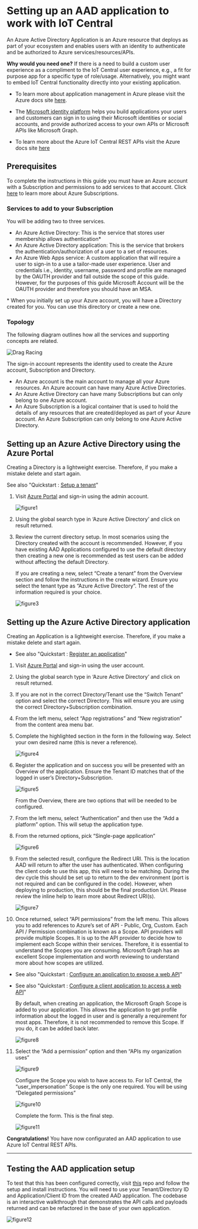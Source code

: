 # Setting up an AAD application to work with IoT Central

An Azure Active Directory Application is an Azure resource that deploys as part of your ecosystem and enables users with an identity to authenticate and be authorized to Azure services/resources/APIs.

__Why would you need one?__ If there is a need to build a custom user experience as a compliment to the IoT Central user experience, e.g., a fit for purpose app for a specific type of role/usage. Alternatively, you might want to embed IoT Central functionality directly into your existing application.

- To learn more about application management in Azure please visit the Azure docs site [here](https://docs.microsoft.com/en-us/azure/active-directory/manage-apps/what-is-application-management).

- The [Microsoft identity platform](https://docs.microsoft.com/en-us/azure/active-directory/develop/v2-overview) helps you build applications your users and customers can sign in to using their Microsoft identities or social accounts, and provide authorized access to your own APIs or Microsoft APIs like Microsoft Graph.

- To learn more about the Azure IoT Central REST APIs visit the Azure docs site [here](https://docs.microsoft.com/en-us/rest/api/iotcentral)

## __Prerequisites__

To complete the instructions in this guide you must have an Azure account with a Subscription and permissions to add services to that account. Click [here](https://azure.microsoft.com/en-us/free) to learn more about Azure Subscriptions.

### __Services to add to your Subscription__
You will be adding two to three services.
- An Azure Active Directory: This is the service that stores user membership allows authentication*
- An Azure Active Directory application: This is the service that brokers the authentication/authorization of a user to a set of resources.
- An Azure Web Apps service: A custom application that will require a user to sign-in to a use a tailor-made user experience.
User and credentials i.e., identity, username, password and profile are managed by the OAUTH provider and fall outside the scope of this guide. However, for the purposes of this guide Microsoft Account will be the OAUTH provider and therefore you should have an MSA.

\* When you initially set up your Azure account, you will have a Directory created for you. You can use this directory or create a new one.

### __Topology__
The following diagram outlines how all the services and supporting concepts are related.

![Drag Racing](images/figure1.png)

The sign-in account represents the identity used to create the Azure account, Subscription and Directory.

- An Azure account is the main account to manage all your Azure resources. An Azure account can have many Azure Active Directories.
- An Azure Active Directory can have many Subscriptions but can only belong to one Azure account.
- An Azure Subscription is a logical container that is used to hold the details of any resources that are created/deployed as part of your Azure account. An Azure Subscription can only belong to one Azure Active Directory.

## __Setting up an Azure Active Directory using the Azure Portal__

Creating a Directory is a lightweight exercise. Therefore, if you make a mistake delete and start again.

See also "Quickstart : [Setup a tenant](https://docs.microsoft.com/en-us/azure/active-directory/develop/quickstart-create-new-tenant)"

1. Visit [Azure Portal](https://portal.azure.com) and sign-in using the admin account.

   ![figure1](images/figure2.png)

2. Using the global search type in ‘Azure Active Directory’ and click on result returned.

3. Review the current directory setup. In most scenarios using the Directory created with the account is recommended. However, if you have existing AAD Applications configured to use the default directory then creating a new one is recommended as test users can be added without affecting the default Directory.

   If you are creating a new, select “Create a tenant” from the Overview section and follow the instructions in the create wizard. Ensure you select the tenant type as “Azure Active Directory”. The rest of the information required is your choice.

   ![figure3](images/figure3.png)

## __Setting up the Azure Active Directory application__
Creating an Application is a lightweight exercise. Therefore, if you make a mistake delete and start again.

- See also "Quickstart : [Register an application](https://docs.microsoft.com/en-us/azure/active-directory/develop/quickstart-register-app)"

1.	Visit [Azure Portal](https://portal.azure.com) and sign-in using the user account.

2.	Using the global search type in ‘Azure Active Directory’ and click on result returned.

3.	If you are not in the correct Directory/Tenant use the “Switch Tenant” option and select the correct Directory. This will ensure you are using the correct Directory+Subscription combination.

4.	From the left menu, select “App registrations” and “New registration” from the content area menu bar.

5.	Complete the highlighted section in the form in the following way. Select your own desired name (this is never a reference).

    ![figure4](images/figure4.png)

6.	Register the application and on success you will be presented with an Overview of the application. Ensure the Tenant ID matches that of the logged in user’s Directory+Subscription.

    ![figure5](images/figure5.png)

    From the Overview, there are two options that will be needed to be configured.

7. From the left menu, select “Authentication” and then use the “Add a platform” option. This will setup the application type.

8. From the returned options, pick “Single-page application”

    ![figure6](images/figure6.png)

9. From the selected result, configure the Redirect URI. This is the location AAD will return to after the user has authenticated. When configuring the client code to use this app, this will need to be matching. During the dev cycle this should be set up to return to the dev environment (port is not required and can be configured in the code). However, when deploying to production, this should be the final production Url. Please review the inline help to learn more about Redirect URI(s).

    ![figure7](images/figure7.png)

10. Once returned, select “API permissions” from the left menu. This allows you to add references to Azure’s set of API - Public, Org, Custom. Each API / Permission combination is known as a Scope. API providers will provide multiple Scopes. It is up to the API provider to decide how to implement each Scope within their services. Therefore, it is essential to understand the Scopes you are consuming. Microsoft Graph has an excellent Scope implementation and worth reviewing to understand more about how scopes are utilized.

- See also "Quickstart : [Configure an application to expose a web API](https://docs.microsoft.com/en-us/azure/active-directory/develop/quickstart-configure-app-expose-web-apis)"
- See also "Quickstart : [Configure a client application to access a web API](https://docs.microsoft.com/en-us/azure/active-directory/develop/quickstart-configure-app-access-web-apis)"

  By default, when creating an application, the Microsoft Graph Scope is added to your application. This allows the application to get profile information about the logged in user and is generally a requirement for most apps. Therefore, it is not recommended to remove this Scope. If you do, it can be added back later.

    ![figure8](images/figure8.png)

11. Select the “Add a permission” option and then “APIs my organization uses”

    ![figure9](images/figure9.png)

    Configure the Scope you wish to have access to. For IoT Central, the “user_impersonation” Scope is the only one required. You will be using “Delegated permissions”

    ![figure10](images/figure10.png)

    Complete the form. This is the final step.

    ![figure11](images/figure11.png)

__Congratulations!__ You have now configurated an AAD application to use Azure IoT Central REST APIs.

---

## __Testing the AAD application setup__

To test that this has been configured correctly, visit [this](https://github.com/iot-for-all/iotc-aad-app) repo and follow the setup and install instructions. You will need to  use your Tenant/Directory ID and Application/Client ID from the created AAD application. The codebase is an interactive walkthrough that demonstrates the API calls and payloads returned and can be refactored in the base of your own application.

![figure12](images/figure12.png)
